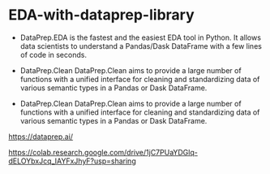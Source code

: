 # EDA-with-dataprep-library
- DataPrep.EDA is the fastest and the easiest EDA tool in Python. It allows data scientists to understand a Pandas/Dask DataFrame with a few lines of code in seconds.
- DataPrep.Clean
DataPrep.Clean aims to provide a large number of functions with a unified interface for cleaning and standardizing data of various semantic types in a Pandas or Dask DataFrame.

- DataPrep.Clean
DataPrep.Clean aims to provide a large number of functions with a unified interface for cleaning and standardizing data of various semantic types in a Pandas or Dask DataFrame.

https://dataprep.ai/

https://colab.research.google.com/drive/1jC7PUaYDGlq-dELOYbxJcq_IAYFxJhyF?usp=sharing

